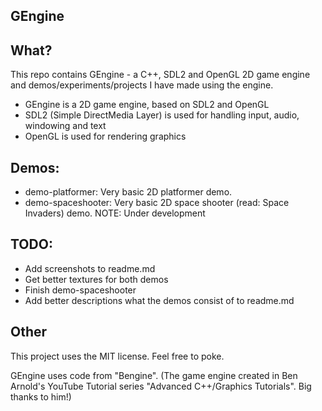 GEngine
-------
What?
-----
This repo contains GEngine - a C++, SDL2 and OpenGL 2D game engine and demos/experiments/projects I have made using the engine.

- GEngine is a 2D game engine, based on SDL2 and OpenGL
- SDL2 (Simple DirectMedia Layer) is used for handling input, audio, windowing and text
- OpenGL is used for rendering graphics

Demos:
------
- demo-platformer: Very basic 2D platformer demo.
- demo-spaceshooter: Very basic 2D space shooter (read: Space Invaders) demo. NOTE: Under development

TODO:
-----
- Add screenshots to readme.md
- Get better textures for both demos
- Finish demo-spaceshooter
- Add better descriptions what the demos consist of to readme.md

Other
-----
This project uses the MIT license. Feel free to poke.

GEngine uses code from "Bengine". (The game engine created in Ben Arnold's YouTube Tutorial series "Advanced C++/Graphics Tutorials". Big thanks to him!)

